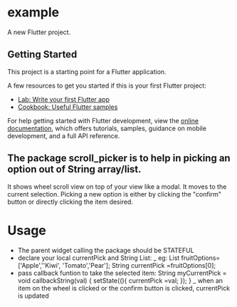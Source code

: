 # example

A new Flutter project.

## Getting Started

This project is a starting point for a Flutter application.

A few resources to get you started if this is your first Flutter project:

- [Lab: Write your first Flutter app](https://docs.flutter.dev/get-started/codelab)
- [Cookbook: Useful Flutter samples](https://docs.flutter.dev/cookbook)

For help getting started with Flutter development, view the
[online documentation](https://docs.flutter.dev/), which offers tutorials,
samples, guidance on mobile development, and a full API reference.

## The package scroll_picker is to help in picking an option out of String array/list.
It shows wheel scroll view on top of your view like a modal. It moves to the current selection. Picking a new option is either by clicking the "confirm" button or directly clicking the item desired. 
# Usage 
- The parent widget calling the package should be STATEFUL
- declare your local currentPick and String List:
    \_ eg:
    List<String> fruitOptions=['Apple',''Kiwi', 'Tomato','Pear'];
    String currentPick =fruitOptions[0];
- pass callback funtion to take the selected item:
    String myCurrentPick =
    void callbackString(val) {
        setState((){
            currentPick =val;
        });
    }
\_ when an item on the wheel is clicked or the confirm button is clicked, 
    currentPick is updated